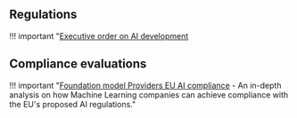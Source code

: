 ## Regulations 
!!! important "[Executive order on AI development](https://www.whitehouse.gov/briefing-room/presidential-actions/2023/10/30/executive-order-on-the-safe-secure-and-trustworthy-development-and-use-of-artificial-intelligence/)

## Compliance evaluations
!!! important "[Foundation model Providers EU AI compliance](https://crfm.stanford.edu/2023/06/15/eu-ai-act.html) - An in-depth analysis on how Machine Learning companies can achieve compliance with the EU's proposed AI regulations."
